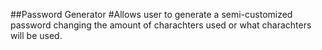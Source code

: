 ##Password Generator 
#Allows user to generate a semi-customized password changing the amount of charachters used or what charachters will be used. 
